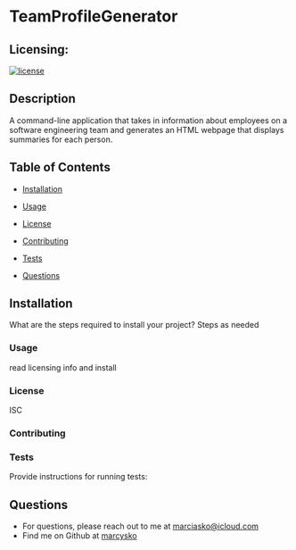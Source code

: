 # TeamProfileGenerator
## Licensing:
  [![license](https://img.shields.io/badge/license-ISC-yellow)](https://shields.io)

## Description
A command-line application that takes in information about employees on a software engineering team and generates an HTML webpage that displays summaries for each person.

## Table of Contents
  * [Installation](#Installation)
  * [Usage](#Usage)
  
  * [License](#License)
  
  * [Contributing](#Contributing)
  
  * [Tests](#Tests)
  
  * [Questions](#Questions)
## Installation
What are the steps required to install your project?
Steps as needed
### Usage
read licensing info and install
### License
ISC
### Contributing

### Tests
Provide instructions for running tests:

## Questions
* For questions, please reach out to me at marciasko@icloud.com
* Find me on Github at [marcysko](http://github.com/marcysko)
